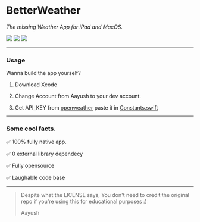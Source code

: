 # BetterWeather
*The missing Weather App for iPad and MacOS.*

<img src="https://github.com/Aayush9029/BetterWeather/raw/main/ReadmeAssets/image2.PNG">
<img src="https://github.com/Aayush9029/BetterWeather/raw/main/ReadmeAssets/image3.PNG">
<img src="https://github.com/Aayush9029/BetterWeather/raw/main/ReadmeAssets/image1.PNG">

---

### Usage

Wanna build the app yourself?

1. Download Xcode

2. Change Account from Aayush to your dev account.

3. Get API_KEY from [openweather](https://openweathermap.org/api/one-call-api) paste it in [Constants.swift](https://github.com/Aayush9029/BetterWeather/blob/main/BetterWeather/ViewModel/Constants.swift)

----

### Some cool facts.

 ✅ 100% fully native app.

 ✅ 0 external library dependecy
 
 ✅ Fully opensource
 
 ✅ Laughable code base
 
---

>
> Despite what the LICENSE says, You don't need to credit the original repo if you're using this for educational purposes :)
> 
> Aayush
>


